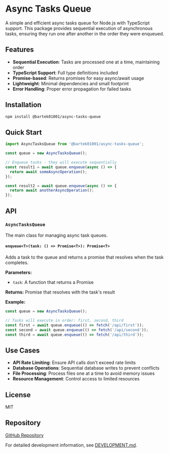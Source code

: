 # Async Tasks Queue

A simple and efficient async tasks queue for Node.js with TypeScript support. This package provides sequential execution of asynchronous tasks, ensuring they run one after another in the order they were enqueued.

## Features

- **Sequential Execution**: Tasks are processed one at a time, maintaining order
- **TypeScript Support**: Full type definitions included
- **Promise-based**: Returns promises for easy async/await usage
- **Lightweight**: Minimal dependencies and small footprint
- **Error Handling**: Proper error propagation for failed tasks

## Installation

```bash
npm install @bartek01001/async-tasks-queue
```

## Quick Start

```typescript
import AsyncTasksQueue from '@bartek01001/async-tasks-queue';

const queue = new AsyncTasksQueue();

// Enqueue tasks - they will execute sequentially
const result1 = await queue.enqueue(async () => {
  return await someAsyncOperation();
});

const result2 = await queue.enqueue(async () => {
  return await anotherAsyncOperation();
});
```

## API

### `AsyncTasksQueue`

The main class for managing async task queues.

#### `enqueue<T>(task: () => Promise<T>): Promise<T>`

Adds a task to the queue and returns a promise that resolves when the task completes.

**Parameters:**
- `task`: A function that returns a Promise

**Returns:** Promise that resolves with the task's result

**Example:**
```typescript
const queue = new AsyncTasksQueue();

// Tasks will execute in order: first, second, third
const first = await queue.enqueue(() => fetch('/api/first'));
const second = await queue.enqueue(() => fetch('/api/second'));  
const third = await queue.enqueue(() => fetch('/api/third'));
```

## Use Cases

- **API Rate Limiting**: Ensure API calls don't exceed rate limits
- **Database Operations**: Sequential database writes to prevent conflicts
- **File Processing**: Process files one at a time to avoid memory issues
- **Resource Management**: Control access to limited resources

## License

MIT

## Repository

[GitHub Repository](https://github.com/maciej-bartynski/async-tasks-queue)

For detailed development information, see [DEVELOPMENT.md](docs/DEVELOPMENT.md).
